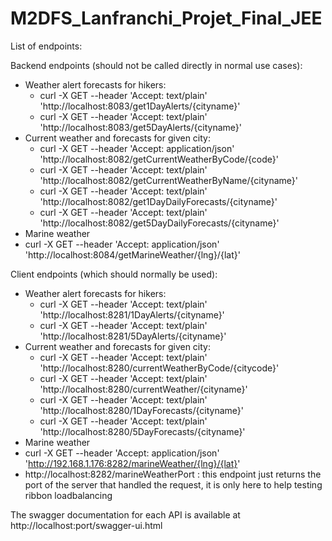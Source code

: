 # M2DFS_Lanfranchi_Projet_Final_JEE
List of endpoints:

Backend endpoints (should not be called directly in normal use cases):
  - Weather alert forecasts for hikers:
      - curl -X GET --header 'Accept: text/plain' 'http://localhost:8083/get1DayAlerts/{cityname}'
      - curl -X GET --header 'Accept: text/plain' 'http://localhost:8083/get5DayAlerts/{cityname}'
  - Current weather and forecasts for given city:
    - curl -X GET --header 'Accept: application/json' 'http://localhost:8082/getCurrentWeatherByCode/{code}'
    - curl -X GET --header 'Accept: text/plain' 'http://localhost:8082/getCurrentWeatherByName/{cityname}'
    - curl -X GET --header 'Accept: text/plain' 'http://localhost:8082/get1DayDailyForecasts/{cityname}'
    - curl -X GET --header 'Accept: text/plain' 'http://localhost:8082/get5DayDailyForecasts/{cityname}'
  - Marine weather
   - curl -X GET --header 'Accept: application/json' 'http://localhost:8084/getMarineWeather/{lng}/{lat}'

Client endpoints (which should normally be used):
  - Weather alert forecasts for hikers:
      - curl -X GET --header 'Accept: text/plain' 'http://localhost:8281/1DayAlerts/{cityname}'
      - curl -X GET --header 'Accept: text/plain' 'http://localhost:8281/5DayAlerts/{cityname}'
  - Current weather and forecasts for given city:
    - curl -X GET --header 'Accept: text/plain' 'http://localhost:8280/currentWeatherByCode/{citycode}'
    - curl -X GET --header 'Accept: text/plain' 'http://localhost:8280/currentWeather/{cityname}'
    - curl -X GET --header 'Accept: text/plain' 'http://localhost:8280/1DayForecasts/{cityname}'
    - curl -X GET --header 'Accept: text/plain' 'http://localhost:8280/5DayForecasts/{cityname}'
  - Marine weather
   - curl -X GET --header 'Accept: application/json' 'http://192.168.1.176:8282/marineWeather/{lng}/{lat}'
   - http://localhost:8282/marineWeatherPort : this endpoint just returns the port of the server that handled the request, it is only here to help testing ribbon loadbalancing


The swagger documentation for each API is available at http://localhost:port/swagger-ui.html






